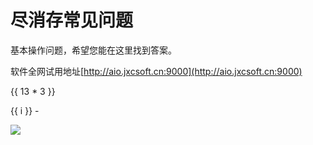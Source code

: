 # 尽消存常见问题

基本操作问题，希望您能在这里找到答案。

软件全网试用地址[http://aio.jxcsoft.cn:9000](http://aio.jxcsoft.cn:9000)

{{ 13 * 3 }}

<span v-for="i in 20">  {{ i }} -</span>

![](/images/jxc/login.png)